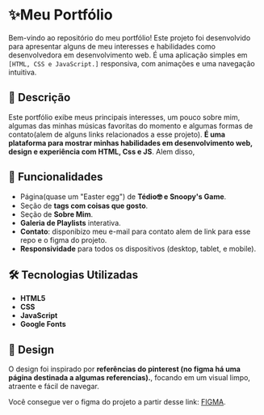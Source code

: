 # ✨Meu Portfólio

Bem-vindo ao repositório do meu portfólio! 
Este projeto foi desenvolvido para apresentar alguns de meu interesses e habilidades como desenvolvedora em desenvolvimento web. 
É uma aplicação simples em ``[HTML, CSS e JavaScript.]`` responsiva, com animações e uma navegação intuitiva.

## 📜 Descrição

Este portfólio exibe meus principais interesses, um pouco sobre mim, algumas das minhas músicas favoritas do momento e algumas formas de contato(alem de alguns links relacionados a esse projeto). **É uma plataforma para mostrar minhas habilidades em desenvolvimento web, design e experiência com HTML, Css e JS**.
Alem disso, 

## 🚀 Funcionalidades

- Página(quase um "Easter egg") de **Tédio🤓 e Snoopy's Game**.
- Seção de **tags com coisas que gosto**.
- Seção de **Sobre Mim**.
- **Galeria de Playlists** interativa.
- **Contato**: disponibizo meu e-mail para contato alem de link para esse repo e o figma do projeto.
- **Responsividade** para todos os dispositivos (desktop, tablet, e mobile).

## 🛠️ Tecnologias Utilizadas

- **HTML5**
- **CSS**
- **JavaScript**
- **Google Fonts**

## 🎨 Design

O design foi inspirado por **referências do pinterest (no figma há uma página destinada a algumas referencias).**, focando em um visual limpo, atraente e fácil de navegar.

Você consegue ver o figma do projeto a partir desse link: [FIGMA](https://www.figma.com/design/E5aBzNqMusY7PuBORh3xy8/UX%2FUI---AV2?node-id=31876-2&node-type=canvas&t=bGZ0cdTStcw0TmVW-0).
